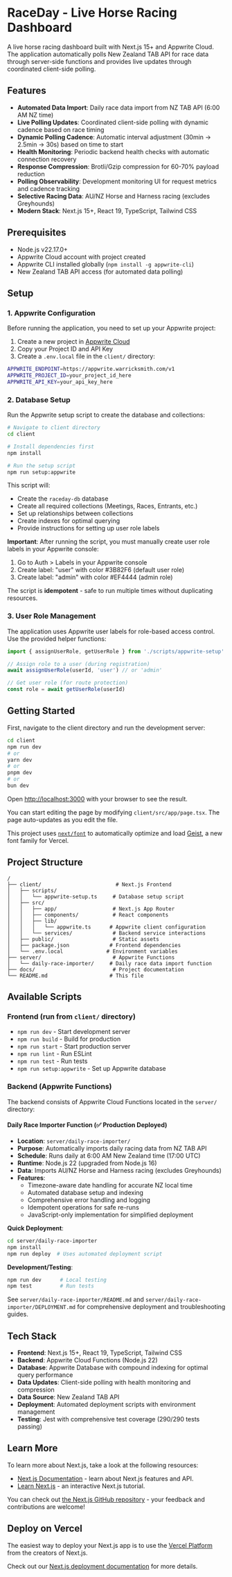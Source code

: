 # RaceDay - Live Horse Racing Dashboard

A live horse racing dashboard built with Next.js 15+ and Appwrite Cloud. The application automatically polls New Zealand TAB API for race data through server-side functions and provides live updates through coordinated client-side polling.

## Features

- **Automated Data Import**: Daily race data import from NZ TAB API (6:00 AM NZ time)
- **Live Polling Updates**: Coordinated client-side polling with dynamic cadence based on race timing
- **Dynamic Polling Cadence**: Automatic interval adjustment (30min → 2.5min → 30s) based on time to start
- **Health Monitoring**: Periodic backend health checks with automatic connection recovery
- **Response Compression**: Brotli/Gzip compression for 60-70% payload reduction
- **Polling Observability**: Development monitoring UI for request metrics and cadence tracking
- **Selective Racing Data**: AU/NZ Horse and Harness racing (excludes Greyhounds)
- **Modern Stack**: Next.js 15+, React 19, TypeScript, Tailwind CSS

## Prerequisites

- Node.js v22.17.0+
- Appwrite Cloud account with project created
- Appwrite CLI installed globally (`npm install -g appwrite-cli`)
- New Zealand TAB API access (for automated data polling)

## Setup

### 1. Appwrite Configuration

Before running the application, you need to set up your Appwrite project:

1. Create a new project in [Appwrite Cloud](https://cloud.appwrite.io)
2. Copy your Project ID and API Key
3. Create a `.env.local` file in the `client/` directory:

```bash
APPWRITE_ENDPOINT=https://appwrite.warricksmith.com/v1
APPWRITE_PROJECT_ID=your_project_id_here
APPWRITE_API_KEY=your_api_key_here
```

### 2. Database Setup

Run the Appwrite setup script to create the database and collections:

```bash
# Navigate to client directory
cd client

# Install dependencies first
npm install

# Run the setup script
npm run setup:appwrite
```

This script will:

- Create the `raceday-db` database
- Create all required collections (Meetings, Races, Entrants, etc.)
- Set up relationships between collections
- Create indexes for optimal querying
- Provide instructions for setting up user role labels

**Important**: After running the script, you must manually create user role labels in your Appwrite console:

1. Go to Auth > Labels in your Appwrite console
2. Create label: "user" with color #3B82F6 (default user role)
3. Create label: "admin" with color #EF4444 (admin role)

The script is **idempotent** - safe to run multiple times without duplicating resources.

### 3. User Role Management

The application uses Appwrite user labels for role-based access control. Use the provided helper functions:

```typescript
import { assignUserRole, getUserRole } from './scripts/appwrite-setup'

// Assign role to a user (during registration)
await assignUserRole(userId, 'user') // or 'admin'

// Get user role (for route protection)
const role = await getUserRole(userId)
```

## Getting Started

First, navigate to the client directory and run the development server:

```bash
cd client
npm run dev
# or
yarn dev
# or
pnpm dev
# or
bun dev
```

Open [http://localhost:3000](http://localhost:3000) with your browser to see the result.

You can start editing the page by modifying `client/src/app/page.tsx`. The page auto-updates as you edit the file.

This project uses [`next/font`](https://nextjs.org/docs/app/building-your-application/optimizing/fonts) to automatically optimize and load [Geist](https://vercel.com/font), a new font family for Vercel.

## Project Structure

```
/
├── client/                        # Next.js Frontend
│   ├── scripts/
│   │   └── appwrite-setup.ts     # Database setup script
│   ├── src/
│   │   ├── app/                  # Next.js App Router
│   │   ├── components/           # React components
│   │   ├── lib/
│   │   │   └── appwrite.ts      # Appwrite client configuration
│   │   └── services/             # Backend service interactions
│   ├── public/                   # Static assets
│   ├── package.json             # Frontend dependencies
│   └── .env.local              # Environment variables
├── server/                       # Appwrite Functions
│   └── daily-race-importer/     # Daily race data import function
├── docs/                         # Project documentation
└── README.md                    # This file
```

## Available Scripts

### Frontend (run from `client/` directory)
- `npm run dev` - Start development server
- `npm run build` - Build for production
- `npm run start` - Start production server
- `npm run lint` - Run ESLint
- `npm run test` - Run tests
- `npm run setup:appwrite` - Set up Appwrite database

### Backend (Appwrite Functions)

The backend consists of Appwrite Cloud Functions located in the `server/` directory:

#### Daily Race Importer Function (✅ Production Deployed)
- **Location**: `server/daily-race-importer/`
- **Purpose**: Automatically imports daily racing data from NZ TAB API
- **Schedule**: Runs daily at 6:00 AM New Zealand time (17:00 UTC)
- **Runtime**: Node.js 22 (upgraded from Node.js 16)
- **Data**: Imports AU/NZ Horse and Harness racing (excludes Greyhounds)
- **Features**: 
  - Timezone-aware date handling for accurate NZ local time
  - Automated database setup and indexing
  - Comprehensive error handling and logging
  - Idempotent operations for safe re-runs
  - JavaScript-only implementation for simplified deployment

**Quick Deployment**:
```bash
cd server/daily-race-importer
npm install
npm run deploy  # Uses automated deployment script
```

**Development/Testing**:
```bash
npm run dev      # Local testing
npm test         # Run tests
```

See `server/daily-race-importer/README.md` and `server/daily-race-importer/DEPLOYMENT.md` for comprehensive deployment and troubleshooting guides.

## Tech Stack

- **Frontend**: Next.js 15+, React 19, TypeScript, Tailwind CSS
- **Backend**: Appwrite Cloud Functions (Node.js 22)
- **Database**: Appwrite Database with compound indexing for optimal query performance
- **Data Updates**: Client-side polling with health monitoring and compression
- **Data Source**: New Zealand TAB API
- **Deployment**: Automated deployment scripts with environment management
- **Testing**: Jest with comprehensive test coverage (290/290 tests passing)

## Learn More

To learn more about Next.js, take a look at the following resources:

- [Next.js Documentation](https://nextjs.org/docs) - learn about Next.js features and API.
- [Learn Next.js](https://nextjs.org/learn) - an interactive Next.js tutorial.

You can check out [the Next.js GitHub repository](https://github.com/vercel/next.js) - your feedback and contributions are welcome!

## Deploy on Vercel

The easiest way to deploy your Next.js app is to use the [Vercel Platform](https://vercel.com/new?utm_medium=default-template&filter=next.js&utm_source=create-next-app&utm_campaign=create-next-app-readme) from the creators of Next.js.

Check out our [Next.js deployment documentation](https://nextjs.org/docs/app/building-your-application/deploying) for more details.
